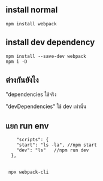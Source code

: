 ## install normal
```
npm install webpack
```

## install dev dependency 
```
npm install --save-dev webpack 
npm i -D
```

## ต่างกันยังไง
"dependencies ใช้จริง


  "devDependencies" ใช้ dev เท่านั้น


  ##  แยก run env
```
    "scripts": {
    "start": "ls -la", //npm start
    "dev": "ls"   //npm run dev
  },

  ````
    
## 
   ```
    npx webpack-cli
   ``` 